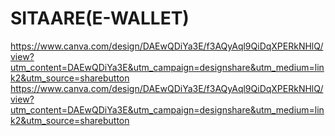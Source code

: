 # SITAARE(E-WALLET)
https://www.canva.com/design/DAEwQDiYa3E/f3AQyAql9QiDqXPERkNHlQ/view?utm_content=DAEwQDiYa3E&utm_campaign=designshare&utm_medium=link2&utm_source=sharebutton
https://www.canva.com/design/DAEwQDiYa3E/f3AQyAql9QiDqXPERkNHlQ/view?utm_content=DAEwQDiYa3E&utm_campaign=designshare&utm_medium=link2&utm_source=sharebutton
